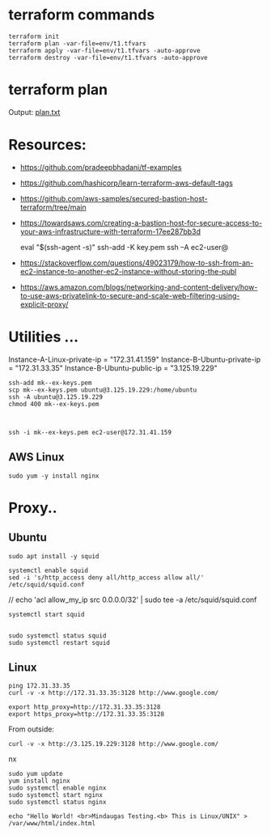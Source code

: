 

# terraform commands

    terraform init
    terraform plan -var-file=env/t1.tfvars
    terraform apply -var-file=env/t1.tfvars -auto-approve
    terraform destroy -var-file=env/t1.tfvars -auto-approve


# terraform plan
Output: [plan.txt](docs%2Fplan.txt)

# Resources:

- https://github.com/pradeepbhadani/tf-examples
- https://github.com/hashicorp/learn-terraform-aws-default-tags
- https://github.com/aws-samples/secured-bastion-host-terraform/tree/main
- https://towardsaws.com/creating-a-bastion-host-for-secure-access-to-your-aws-infrastructure-with-terraform-17ee287bb3d


    eval "$(ssh-agent -s)"
    ssh-add -K key.pem
    ssh –A ec2-user@<PUBLIC-IP-address>

- https://stackoverflow.com/questions/49023179/how-to-ssh-from-an-ec2-instance-to-another-ec2-instance-without-storing-the-publ

- https://aws.amazon.com/blogs/networking-and-content-delivery/how-to-use-aws-privatelink-to-secure-and-scale-web-filtering-using-explicit-proxy/


# Utilities ...

Instance-A-Linux-private-ip = "172.31.41.159"
Instance-B-Ubuntu-private-ip = "172.31.33.35"
Instance-B-Ubuntu-public-ip = "3.125.19.229"


    ssh-add mk--ex-keys.pem
    scp mk--ex-keys.pem ubuntu@3.125.19.229:/home/ubuntu
    ssh -A ubuntu@3.125.19.229
    chmod 400 mk--ex-keys.pem



    ssh -i mk--ex-keys.pem ec2-user@172.31.41.159




## AWS Linux
    sudo yum -y install nginx


# Proxy.. 

## Ubuntu
    sudo apt install -y squid
    
    systemctl enable squid
    sed -i 's/http_access deny all/http_access allow all/' /etc/squid/squid.conf

//    echo 'acl allow_my_ip src 0.0.0.0/32' | sudo tee -a /etc/squid/squid.conf

    systemctl start squid


    sudo systemctl status squid
    sudo systemctl restart squid
    


## Linux 

    ping 172.31.33.35
    curl -v -x http://172.31.33.35:3128 http://www.google.com/

    export http_proxy=http://172.31.33.35:3128
    export https_proxy=http://172.31.33.35:3128


From outside:

    curl -v -x http://3.125.19.229:3128 http://www.google.com/


nx

    sudo yum update
    yum install nginx
    sudo systemctl enable nginx
    sudo systemctl start nginx
    sudo systemctl status nginx

    echo "Hello World! <br>Mindaugas Testing.<b> This is Linux/UNIX" > /var/www/html/index.html
